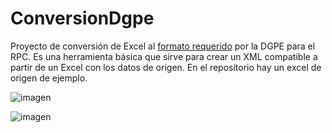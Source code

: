 # ConversionDgpe
Proyecto de conversión de Excel al [formato requerido](http://rpc.minhap.es/regcon2/ayuda/inicial2.htm) por la DGPE para el RPC. Es una herramienta básica que sirve para crear un XML compatible a partir de un Excel con los datos de origen. En el repositorio hay un excel de origen de ejemplo.

![imagen](https://user-images.githubusercontent.com/2887216/149492639-ed752c36-16ad-49d7-9891-0fa3ee5c3b10.png)

![imagen](https://user-images.githubusercontent.com/2887216/149492578-8ce2d892-a806-4910-869f-52219fbd260a.png)

